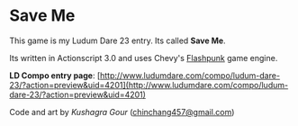 Save Me
====

This game is my Ludum Dare 23 entry. Its called **Save Me**.

Its written in Actionscript 3.0 and uses Chevy's [Flashpunk](http://flashpunk.net/) game engine.


**LD Compo entry page**: [http://www.ludumdare.com/compo/ludum-dare-23/?action=preview&uid=4201](http://www.ludumdare.com/compo/ludum-dare-23/?action=preview&uid=4201)


Code and art by
*Kushagra Gour*
(chinchang457@gmail.com)
